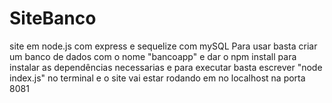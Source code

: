 # SiteBanco
site em node.js com express e sequelize com mySQL
Para usar basta criar um banco de dados com o nome "bancoapp" e dar o npm install para instalar as dependências necessarias
e para executar basta escrever "node index.js" no terminal e o site vai estar rodando em no localhost na porta 8081
